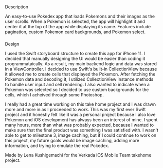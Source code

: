 ###
Description

An easy-to-use Pokedex app that loads Pokemons and their images as the user scrolls. When a Pokemon is selected, the app will highlight it and center it at the top of the app while displaying its name. Features include pagination, custom Pokemon card backgrounds, and Pokemon select.

###
Design

I used the Swift storyboard structure to create this app for iPhone 11. I decided that manually designing the UI would be easier than coding it programmataically. As a result, my main backend logic and data was stored in a ViewController. I decided to use Swift's built-in CollectionView because it allowed me to create cells that displayed the Pokemon. After fetching the Pokemon data and decoding it, I utilized CollectionView instance methods to handle user input and cell rendering. I also wanted to indicate when a Pokemon was selected so I decided to use custom backgrounds for the cells, which I acheived through some Photoshop.

I really had a great time working on this take home project and I was drawn more and more in as I proceeded to work. This was my first ever Swift project and it honestly felt like it was a personal project because I also love Pokemon and iOS development has always been an interest of mine. I spent many hours, more than what was probably expected, because I wanted to make sure that the final product was something I was satisfied with. I wasn't able to get to milestone 3, image caching, but if I could continue to work on this project, my future goals would be image caching, adding more information, and trying to emulate the real Pokedex.

Made by Lena Kushigemachi for the Verkada iOS Mobile Team takehome project.
